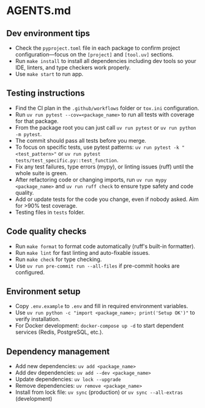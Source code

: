 # AGENTS.md

## Dev environment tips
- Check the `pyproject.toml` file in each package to confirm project configuration—focus on the `[project]` and `[tool.uv]` sections.
- Run `make install` to install all dependencies including dev tools so your IDE, linters, and type checkers work properly.
- Use `make start` to run app.

## Testing instructions
- Find the CI plan in the `.github/workflows` folder or `tox.ini` configuration.
- Run `uv run pytest --cov=<package_name>` to run all tests with coverage for that package.
- From the package root you can just call `uv run pytest` or `uv run python -m pytest`.
- The commit should pass all tests before you merge.
- To focus on specific tests, use pytest patterns: `uv run pytest -k "<test_pattern>"` or `uv run pytest tests/test_specific.py::test_function`.
- Fix any test failures, type errors (mypy), or linting issues (ruff) until the whole suite is green.
- After refactoring code or changing imports, run `uv run mypy <package_name>` and `uv run ruff check` to ensure type safety and code quality.
- Add or update tests for the code you change, even if nobody asked. Aim for >90% test coverage.
- Testing files in `tests` folder.

## Code quality checks
- Run `make format` to format code automatically (ruff's built-in formatter).
- Run `make lint` for fast linting and auto-fixable issues.
- Run `make check` for type checking.
- Use `uv run pre-commit run --all-files` if pre-commit hooks are configured.

## Environment setup
- Copy `.env.example` to `.env` and fill in required environment variables.
- Use `uv run python -c "import <package_name>; print('Setup OK')"` to verify installation.
- For Docker development: `docker-compose up -d` to start dependent services (Redis, PostgreSQL, etc.).

## Dependency management
- Add new dependencies: `uv add <package_name>`
- Add dev dependencies: `uv add --dev <package_name>`
- Update dependencies: `uv lock --upgrade`
- Remove dependencies: `uv remove <package_name>`
- Install from lock file: `uv sync` (production) or `uv sync --all-extras` (development)